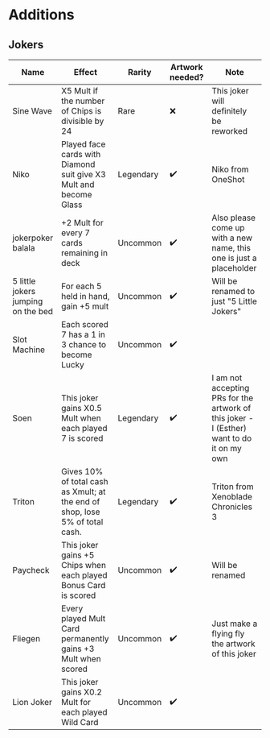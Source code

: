 # Additions
## Jokers
| Name | Effect | Rarity | Artwork needed? | Note |
|-----------|------------|-----------------|------|------|
| Sine Wave | X5 Mult if the number of Chips is divisible by 24 | Rare      | ❌ | This joker will definitely be reworked |
| Niko | Played face cards with Diamond suit give X3 Mult and become Glass | Legendary | ✔️ | Niko from OneShot |
| jokerpoker balala | +2 Mult for every 7 cards remaining in deck | Uncommon | ✔️ | Also please come up with a new name, this one is just a placeholder |
| 5 little jokers jumping on the bed | For each 5 held in hand, gain +5 mult | Uncommon | ✔️ | Will be renamed to just "5 Little Jokers" |
| Slot Machine | Each scored 7 has a 1 in 3 chance to become Lucky | Uncommon | ✔️ | |
| Soen | This joker gains X0.5 Mult when each played 7 is scored | Legendary | ✔️ | I am not accepting PRs for the artwork of this joker - I (Esther) want to do it on my own |
| Triton | Gives 10% of total cash as Xmult; at the end of shop, lose 5% of total cash. | Legendary | ✔️ | Triton from Xenoblade Chronicles 3 |
| Paycheck | This joker gains +5 Chips when each played Bonus Card is scored | Uncommon | ✔️ | Will be renamed |
| Fliegen | Every played Mult Card permanently gains +3 Mult when scored | Uncommon | ✔️ | Just make a flying fly the artwork of this joker |
| Lion Joker | This joker gains X0.2 Mult for each played Wild Card | Uncommon | ✔️ | |
